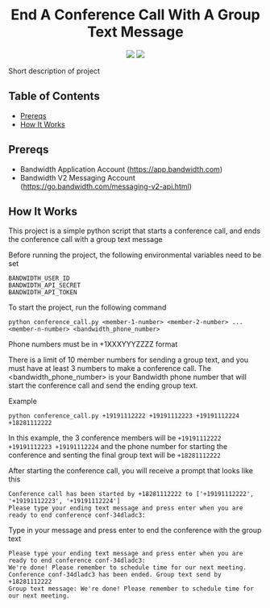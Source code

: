 <div align="center">

# End A Conference Call With A Group Text Message

<a href="http://dev.bandwidth.com"><img src="https://s3.amazonaws.com/bwdemos/BW_Messaging.png"/></a>
<a href="http://dev.bandwidth.com"><img src="https://s3.amazonaws.com/bwdemos/BW_Voice.png"/></a>
</div>

Short description of project

## Table of Contents

* [Prereqs](#prereqs)
* [How It Works](#how-it-works)

## Prereqs

* Bandwidth Application Account (https://app.bandwidth.com)
* Bandwidth V2 Messaging Account (https://go.bandwidth.com/messaging-v2-api.html)

## How It Works

This project is a simple python script that starts a conference call, and ends the conference call with a group text message

Before running the project, the following environmental variables need to be set

```
BANDWIDTH_USER_ID
BANDWIDTH_API_SECRET
BANDWIDTH_API_TOKEN
```

To start the project, run the following command

```
python conference_call.py <member-1-number> <member-2-number> ... <member-n-number> <bandwidth_phone_number>
```

Phone numbers must be in +1XXXYYYZZZZ format

There is a limit of 10 member numbers for sending a group text, and you must have at least 3 numbers to make a conference call.
The <bandwidth_phone_number> is your Bandwidth phone number that will start the conference call and send the ending group text.

Example
```
python conference_call.py +19191112222 +19191112223 +19191112224 +18281112222
```

In this example, the 3 conference members will be `+19191112222 +19191112223 +19191112224` and the phone number for starting the conference and senting the final group text will be `+18281112222`

After starting the conference call, you will receive a prompt that looks like this

```
Conference call has been started by +18281112222 to ['+19191112222', '+19191112223', '+19191112224']
Please type your ending text message and press enter when you are ready to end conference conf-34dladc3:

```

Type in your message and press enter to end the conference with the group text

```
Please type your ending text message and press enter when you are ready to end conference conf-34dladc3:
We're done! Please remember to schedule time for our next meeting.
Conference conf-34dladc3 has been ended. Group text send by +18281112222
Group text message: We're done! Please remember to schedule time for our next meeting.
```
